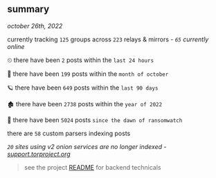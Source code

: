 
## summary
_october 26th, 2022_

currently tracking `125` groups across `223` relays & mirrors - _`65` currently online_

⏲ there have been `2` posts within the `last 24 hours`

🦈 there have been `199` posts within the `month of october`

🪐 there have been `649` posts within the `last 90 days`

🏚 there have been `2738` posts within the `year of 2022`

🦕 there have been `5024` posts `since the dawn of ransomwatch`

there are `58` custom parsers indexing posts

_`20` sites using v2 onion services are no longer indexed - [support.torproject.org](https://support.torproject.org/onionservices/v2-deprecation/)_

> see the project [README](https://github.com/joshhighet/ransomwatch#ransomwatch--) for backend technicals
